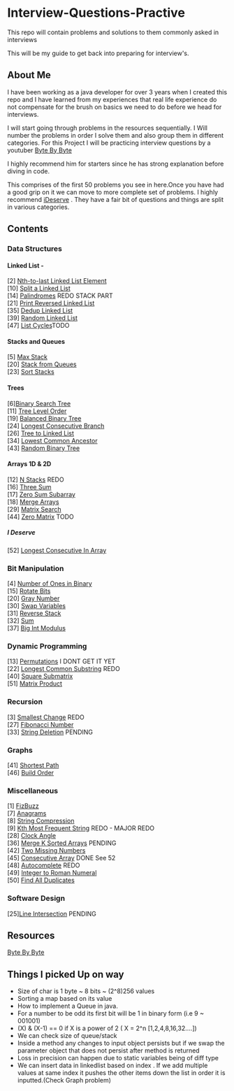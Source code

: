 # Interview-Questions-Practive
This repo will contain problems and solutions to them commonly asked in interviews

This will be my guide to get back into preparing for interview's. 

## About Me

I have been working as a java developer for over 3 years when I created this repo and I 
have learned from my experiences that real life experience do not compensate for the 
brush on basics we need to do before we head for interviews. 

I will start going through problems in the resources sequentially. I Will number the problems 
in order I solve them and also group them in different categories. For this Project I will be 
practicing interview questions by a youtuber [Byte By Byte](https://www.youtube.com/channel/UCWSYAntBbdd2SLYUqPIxo0w/featured)

I highly recommend him for starters since he has strong explanation before diving in code. 

This comprises of the first 50 problems you see in here.Once you have had a good grip on it we can move to more complete 
set of problems. I highly recommend [iDeserve](https://www.ideserve.co.in/) . They have a fair bit of questions and 
things are split in various categories.



## Contents

### Data Structures

#### Linked List - 
[2] [Nth-to-last Linked List Element](https://www.youtube.com/watch?v=i7v1UWlaYrI&t)<br>
[10] [Split a Linked List](https://www.youtube.com/watch?v=lMxYBLqt1Mg) <br>
[14] [Palindromes](https://www.youtube.com/watch?v=Os5FM4KQtxw&t) REDO STACK PART<br>
[21] [Print Reversed Linked List](https://www.youtube.com/watch?v=IR2X5Mw3StY)<br>
[35] [Dedup Linked List](https://www.youtube.com/watch?v=2X9cdj6Ng0w)<br>
[39] [Random Linked List](https://www.youtube.com/watch?v=xF9goDxk5nM)<br>
[47] [List Cycles](https://www.youtube.com/watch?v=dvOilHNRzZs)TODO

#### Stacks and Queues
[5] [Max Stack](https://www.youtube.com/watch?v=0bpDvc2VjPU)<br>
[20] [Stack from Queues](https://www.youtube.com/watch?v=Qk7obcDReHE)<br>
[23] [Sort Stacks](https://www.youtube.com/watch?v=nll-b4GeiX4)<br>


#### Trees
[6][Binary Search Tree](https://www.youtube.com/watch?v=dB9aikwZttY)<br>
[11] [Tree Level Order](https://www.youtube.com/watch?v=eltLoCIDIes)<br>
[19] [Balanced Binary Tree](https://www.youtube.com/watch?v=nOcFiGl5Vy4)<br>
[24] [Longest Consecutive Branch](https://www.youtube.com/watch?v=r2Vn6ztdSP0)<br>
[26] [Tree to Linked List](https://www.youtube.com/watch?v=Dte6EF1nHNo)<br>
[34] [Lowest Common Ancestor](https://www.youtube.com/watch?v=zHP9vhpUKEQ)<br>
[43] [Random Binary Tree](https://www.youtube.com/watch?v=nj5jFhglw8U)


#### Arrays 1D & 2D
[12] [N Stacks](https://www.youtube.com/watch?v=DxW7VAsdX0o) REDO <br>
[16] [Three Sum](https://www.youtube.com/watch?v=-AMHUdZc9ss)<br>
[17] [Zero Sum Subarray](https://www.youtube.com/watch?v=hLcYp67wCcM)<br>
[18] [Merge Arrays](https://www.youtube.com/watch?v=rZ9lcXCWSUg)<br>
[29] [Matrix Search](https://www.youtube.com/watch?v=bK7BCWICvpQ)<br>
[44] [Zero Matrix](https://www.youtube.com/watch?v=ZzpJgRvqSJQ) TODO<br>
##### I Deserve<br>
[52] [Longest Consecutive In Array](https://www.ideserve.co.in/learn/longest-subset-with-consecutive-numbers)<br> 

### Bit Manipulation
[4] [Number of Ones in Binary](https://www.youtube.com/watch?v=8iWIpkFgZ64)<br>
[15] [Rotate Bits](https://www.youtube.com/watch?v=uDqUb50Bmvs) <br>
[20] [Gray Number](https://www.youtube.com/watch?v=LqxtPV8xKeI)<br>
[30] [Swap Variables](https://www.youtube.com/watch?v=DtnH3V_Vjek)<br>
[31] [Reverse Stack](https://www.youtube.com/watch?v=dQsZP8UvHVk)<br>
[32] [Sum](https://www.youtube.com/watch?v=te4q1ivGons) <br>
[37] [Big Int Modulus](https://www.youtube.com/watch?v=5LCuroQltsc)

### Dynamic Programming

[13] [Permutations](https://www.youtube.com/watch?v=IPWmrjE1_MU) I DONT GET IT YET<br>
[22] [Longest Common Substring](https://www.youtube.com/watch?v=aVFWW3pBQFo) REDO <br>
[40] [Square Submatrix](https://www.youtube.com/watch?v=NYeVhmWsWec)<br>
[51] [Matrix Product](https://www.youtube.com/watch?v=lf2w3C82jYA)

### Recursion
[3] [Smallest Change](https://www.youtube.com/watch?v=qH7fVuYlOOc) REDO <br/>
[27] [Fibonacci Number](https://www.youtube.com/watch?v=Nki9hhW-tAI)<br>
[33] [String Deletion](https://www.youtube.com/watch?v=A6fDK8Vc7-U) PENDING <br>

### Graphs
[41] [Shortest Path](https://www.youtube.com/watch?v=SmnUqWmWvz0) <br>
[46] [Build Order](https://www.youtube.com/watch?v=WqV-pxNUAYA)

### Miscellaneous
[1] [FizBuzz](https://www.youtube.com/watch?v=c0OMPDLef08)<br>
[7] [Anagrams](https://www.youtube.com/watch?v=6W_Fve7qIe4)<br>
[8] [String Compression](https://www.youtube.com/watch?v=XMKMgzU1uiw)<br>
[9] [Kth Most Frequent String](https://www.youtube.com/watch?v=HlBG2O8ydhw) REDO - MAJOR REDO <br/>
[28] [Clock Angle](https://www.youtube.com/watch?v=LFAhxzqvyps)<br>
[36] [Merge K Sorted Arrays](https://www.youtube.com/watch?v=6bvnZzwiKzs) PENDING<br>
[42] [Two Missing Numbers](https://www.youtube.com/watch?v=75Jrba2uGFM)<br>
[45] [Consecutive Array](https://www.youtube.com/watch?v=1t-082mMScY) DONE  See 52<br>
[48] [Autocomplete](https://www.youtube.com/watch?v=NZ3lP33mXlY) REDO<br>
[49] [Integer to Roman Numeral](https://www.youtube.com/watch?v=LBsvAwQbVdw)<br>
[50] [Find All Duplicates](https://www.youtube.com/watch?v=GeHOlt_QYz8)

### Software Design
[25][Line Intersection](https://www.youtube.com/watch?v=OOtD38U5VWk) PENDING<br>

## Resources
[Byte By Byte](https://www.youtube.com/channel/UCWSYAntBbdd2SLYUqPIxo0w/featured)



## Things I picked Up on way
* Size of char is 1 byte ~ 8 bits ~ (2^8)256 values
* Sorting a map based on its value
* How to implement a Queue in java.
* For a number to be odd its first bit will be 1 in binary form (i.e 9 ~ 001001)
* (X) & (X-1) == 0 if X is a power of 2 ( X = 2^n [1,2,4,8,16,32....]) 
* We can check size of queue/stack
* Inside a method any changes to input object persists but if we swap the parameter object that does not persist after method is returned 
* Loss in precision can happen due to static variables being of diff type
* We can insert data in linkedlist based on index . If we add multiple values at same index
it pushes the other items down the list in order it is inputted.(Check Graph problem)